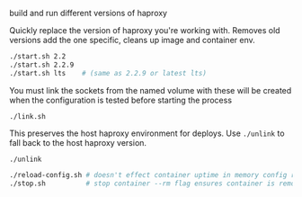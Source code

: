 build and run different versions of haproxy

Quickly replace the version of haproxy you're working with. Removes old versions add the one specific, cleans up image and container env. 

```bash
./start.sh 2.2
./start.sh 2.2.9
./start.sh lts    # (same as 2.2.9 or latest lts)
```
You must link the sockets from the named volume with these will be created when the configuration is tested before starting the process 
```
./link.sh
```
This preserves the host haproxy environment for deploys. Use `./unlink` to fall back to the host haproxy version. 
```
./unlink
```

```bash
./reload-config.sh # doesn't effect container uptime in memory config reload
./stop.sh          # stop container --rm flag ensures container is removed when stopped
```
